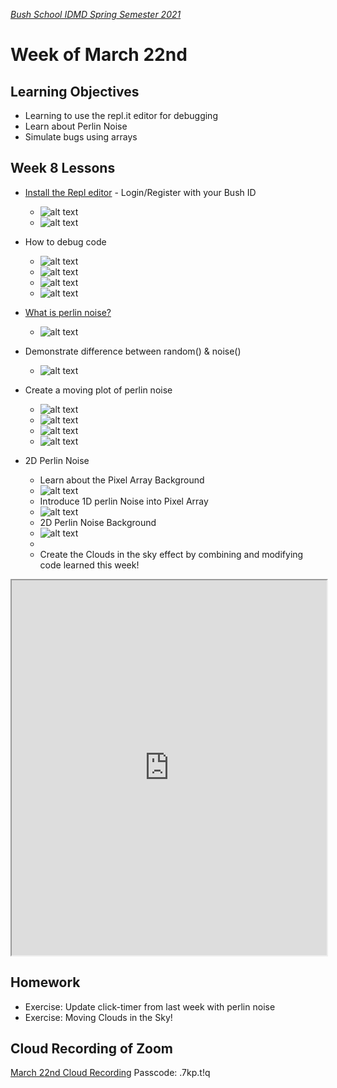 [_Bush School IDMD Spring Semester 2021_](https://chandrunarayan.github.io/idmd/)

# Week of March 22nd

## Learning Objectives
* Learning to use the repl.it editor for debugging
* Learn about Perlin Noise
* Simulate bugs using arrays

## Week 8 Lessons
* [Install the Repl editor](https://replit.com/signup?from=landing)  - Login/Register with your Bush ID

  * ![alt text](0createrepl.png)
  * ![alt text](1createrepl.png)

* How to debug code

  * ![alt text](2createrepl.png)
  * ![alt text](3createrepl.png)
  * ![alt text](4createrepl.png)
  * ![alt text](5createrepl.png)

* [What is perlin noise?](https://en.wikipedia.org/wiki/Perlin_noise)
  * ![alt text](perlin.png)

* Demonstrate difference between random() & noise()
  * ![alt text](6createrepl.png)
* Create a moving plot of perlin noise
  * ![alt text](7createrepl.png)
  * ![alt text](8createrepl.png)
  * ![alt text](9createrepl.png)
  * ![alt text](10createrepl.png)
* 2D Perlin Noise
  * Learn about the Pixel Array Background
  * ![alt text](pixelarray.png)
  * Introduce 1D perlin Noise into Pixel Array
  * ![alt text](pixelarray25.png)
  * 2D Perlin Noise Background
  * ![alt text](2dperlin1.png)
  * 
  * Create the Clouds in the sky effect by combining and modifying code learned this week!

<iframe height="600px" width="100%" src="https://editor.p5js.org/cnarayan/embed/O4J9BcyGm"></iframe>

## Homework
* Exercise: Update click-timer from last week with perlin noise
* Exercise: Moving Clouds in the Sky!


## Cloud Recording of Zoom
[March 22nd Cloud Recording](https://zoom.us/rec/share/W-Vqwy-K2zRsv1bMAZ2E6Pa3od1_qUN8CVABc-rNetTqh5iZ0L8J363iE_t4lESB.YG0X-zlqwgSrWvqQ) Passcode: .7kp.t!q